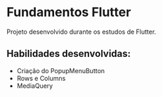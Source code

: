 # Fundamentos Flutter

Projeto desenvolvido durante os estudos de Flutter.

## Habilidades desenvolvidas:

- Criação do PopupMenuButton
- Rows e Columns
- MediaQuery


